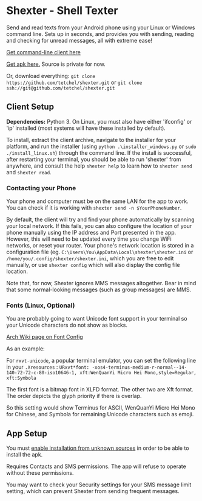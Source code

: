 # Shexter - Shell Texter

Send and read texts from your Android phone using your Linux or Windows command line. 
Sets up in seconds, and provides you with sending, reading and checking for unread messages, all with extreme ease!

[Get command-line client here](https://github.com/tetchel/shexter-client/raw/master/shexter_client.zip)

[Get apk here.](https://github.com/tetchel/tetchel.github.io/raw/master/app-release.apk) Source is private for now.

Or, download everything: `git clone https://github.com/tetchel/shexter.git` or `git clone ssh://git@github.com/tetchel/shexter.git`

## Client Setup

**Dependencies:** Python 3. On Linux, you must also have either 'ifconfig' or 'ip' installed (most systems will have these installed by default).

To install, extract the client archive, navigate to the installer for your platform, and run the installer (using `python .\installer_windows.py` or `sudo ./install_linux.sh`) through the command line. 
If the install is successful, after restarting your terminal, you should be able to run 'shexter' from anywhere, and consult the help `shexter help` to learn how to `shexter send` and `shexter read`.

### Contacting your Phone
Your phone and computer must be on the same LAN for the app to work. You can check if it is working with `shexter send -n $YourPhoneNumber`.

By default, the client will try and find your phone automatically by scanning your local network. 
If this fails, you can also configure the location of your phone manually using the IP address and Port presented in the app.
However, this will need to be updated every time you change WiFi networks, or reset your router. 
Your phone's network location is stored in a configuration file (eg. `C:\Users\You\AppData\Local\shexter\shexter.ini` or `/home/you/.config/shexter/shexter.ini`, which you are free to edit manually, or use `shexter config` which will also display the config file location.

Note that, for now, Shexter ignores MMS messages altogether. Bear in mind that some normal-looking messages (such as group messages) are MMS.

### Fonts (Linux, Optional)

You are probably going to want Unicode font support in your terminal so your Unicode characters do not show as blocks.

[Arch Wiki page on Font Config](https://wiki.archlinux.org/index.php/font_configuration)

As an example:

For `rxvt-unicode`, a popular terminal emulator, you can set the following line in your `.Xresources` :
`URxvt*font: -xos4-terminus-medium-r-normal--14-140-72-72-c-80-iso10646-1, xft:WenQuanYi Micro Hei Mono,style=Regular, xft:Symbola`

The first font is a bitmap font in XLFD format. The other two are Xft format. The order depicts the glyph priority if there is overlap.

So this setting would show Terminus for ASCII, WenQuanYi Micro Hei Mono for Chinese, and Symbola for remaining Unicode characters such as emoji.

## App Setup

You must [enable installation from unknown sources](http://www.androidcentral.com/allow-app-installs-unknown-sources) in order to be able to install the apk.

Requires Contacts and SMS permissions. The app will refuse to operate without these permissions.

You may want to check your Security settings for your SMS message limit setting, which can prevent Shexter from sending frequent messages.
